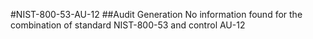 #NIST-800-53-AU-12
##Audit Generation
No information found for the combination of standard NIST-800-53 and control AU-12
